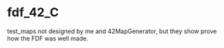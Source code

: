 # fdf_42_C
test_maps not designed by me and 42MapGenerator, but they show prove how the FDF was well made.
